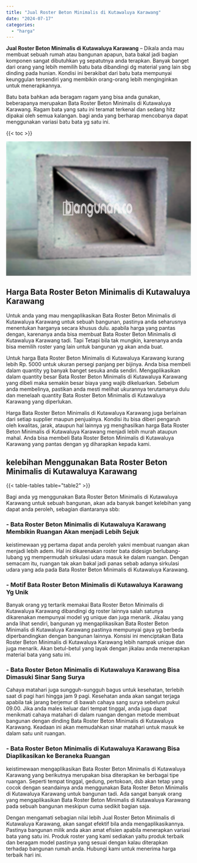 ```yaml
---
title: "Jual Roster Beton Minimalis di Kutawaluya Karawang"
date: "2024-07-17"
categories: 
  - "harga"
---
```


**Jual Roster Beton Minimalis di Kutawaluya Karawang** – Dikala anda mau membuat sebuah rumah atau bangunan apapun, bata bakal jadi bagian komponen sangat dibutuhkan yg sepatutnya anda terapkan. Banyak banget dari orang yang lebih memilih batu bata dibandingi dg material yang lain sbg dinding pada hunian. Kondisi ini berakibat dari batu bata mempunyai keunggulan tersendiri yang membikin orang-orang lebih menginginkan untuk menerapkannya.

Batu bata bahkan ada beragam ragam yang bisa anda gunakan, beberapanya merupakan Bata Roster Beton Minimalis di Kutawaluya Karawang. Ragam bata yang satu ini teramat terkenal dan sedang hitz dipakai oleh semua kalangan. bagi anda yang berharap mencobanya dapat menggunakan variasi batu bata yg satu ini.

{{< toc >}}

![Jual Roster Beton Minimalis di Kutawaluya Karawang](/images/bata-roster-minimalis-05.png)

## Harga Bata Roster Beton Minimalis di Kutawaluya Karawang

Untuk anda yang mau mengaplikasikan Bata Roster Beton Minimalis di Kutawaluya Karawang untuk sebuah bangunan, pastinya anda seharusnya menentukan harganya secara khusus dulu. apabila harga yang pantas dengan, karenanya anda bisa membuat Bata Roster Beton Minimalis di Kutawaluya Karawang tadi. Tapi Tetapi bila tak mungkin, karenanya anda bisa memilih roster yang lain untuk bangunan yg akan anda buat.

Untuk harga Bata Roster Beton Minimalis di Kutawaluya Karawang kurang lebih Rp. 5000 untuk ukuran persegi panjang per bijinya. Anda bisa membeli dalam quantity yg banyak banget sesuka anda sendiri. Mengaplikasikan dalam quantity besar Bata Roster Beton Minimalis di Kutawaluya Karawang yang dibeli maka semakin besar biaya yang wajib dikeluarkan. Sebelum anda membelinya, pastikan anda mesti melihat ukurannya terutamanya dulu dan menelaah quantity Bata Roster Beton Minimalis di Kutawaluya Karawang yang diperlukan.

Harga Bata Roster Beton Minimalis di Kutawaluya Karawang juga berlainan dari setiap supplier maupun penjualnya. Kondisi itu bisa diberi pengaruh oleh kwalitas, jarak, ataupun hal lainnya yg menghasilkan harga Bata Roster Beton Minimalis di Kutawaluya Karawang menjadi lebih murah ataupun mahal. Anda bisa membeli Bata Roster Beton Minimalis di Kutawaluya Karawang yang pantas dengan yg diharapkan kepada kami.

## kelebihan Menggunakan Bata Roster Beton Minimalis di Kutawaluya Karawang

{{< table-tables table="table2" >}}

Bagi anda yg menggunakan Bata Roster Beton Minimalis di Kutawaluya Karawang untuk sebuah bangunan, akan ada banyak banget kelebihan yang dapat anda peroleh, sebagian diantaranya sbb:

### \- Bata Roster Beton Minimalis di Kutawaluya Karawang Membikin Ruangan Akan menjadi Lebih Sejuk

keistimewaan yg pertama dapat anda peroleh yakni membuat ruangan akan menjadi lebih adem. Hal ini dikarenakan roster bata didesign berlubang-lubang yg mempermudah sirkulasi udara masuk ke dalam ruangan. Dengan semacam itu, ruangan tak akan bakal jadi panas sebab adanya sirkulasi udara yang ada pada Bata Roster Beton Minimalis di Kutawaluya Karawang.

### \- Motif Bata Roster Beton Minimalis di Kutawaluya Karawang Yg Unik

Banyak orang yg tertarik memakai Bata Roster Beton Minimalis di Kutawaluya Karawang dibandingi dg roster lainnya salah satunya dikarenakan mempunyai model yg unique dan juga menarik. Jikalau yang anda lihat sendiri, bangunan yg mengaplikasikan Bata Roster Beton Minimalis di Kutawaluya Karawang pastinya mempunyai gaya yg berbeda diperbandingkan dengan bangunan lainnya. Konsisi ini menciptakan Bata Roster Beton Minimalis di Kutawaluya Karawang lebih nampak unique dan juga menarik. Akan betul-betul yang layak dengan jikalau anda menerapkan material bata yang satu ini.

### \- Bata Roster Beton Minimalis di Kutawaluya Karawang Bisa Dimasuki Sinar Sang Surya

Cahaya matahari juga sungguh-sungguh bagus untuk kesehatan, terlebih saat di pagi hari hingga jam 9 pagi. Kesehatan anda akan sangat terjaga apabila tak jarang berjemur di bawah cahaya sang surya sebelum pukul 09.00. Jika anda males keluar dari tempat tinggal, anda juga dapat menikmati cahaya matahari di dalam ruangan dengan metode membuat bangunan dengan dinding Bata Roster Beton Minimalis di Kutawaluya Karawang. Keadaan ini akan memudahkan sinar matahari untuk masuk ke dalam satu unit ruangan.

### \- Bata Roster Beton Minimalis di Kutawaluya Karawang Bisa Diaplikasikan ke Beraneka Ruangan

keistimewaan mengaplikasikan Bata Roster Beton Minimalis di Kutawaluya Karawang yang berikutnya merupakan bisa diterapkan ke berbagai tipe ruangan. Seperti tempat tinggal, gedung, pertokoan, dsb akan tetap yang cocok dengan seandainya anda menggunakan Bata Roster Beton Minimalis di Kutawaluya Karawang untuk bangunan tadi. Ada sangat banyak orang yang mengaplikasikan Bata Roster Beton Minimalis di Kutawaluya Karawang pada sebuah bangunan meskipun cuma sedikit bagian saja.

Dengan mengamati sebagian nilai lebih Jual Roster Beton Minimalis di Kutawaluya Karawang, akan sangat efektif bila anda mengaplikasikannya. Pastinya bangunan milik anda akan amat efisien apabila menerapkan variasi bata yang satu ini. Produk roster yang kami sediakan yaitu produk terbaik dan beragam model pastinya yang sesuai dengan kalau diterapkan terhadap bangunan rumah anda. Hubungi kami untuk menerima harga terbaik hari ini.
